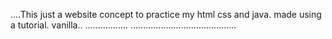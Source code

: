 ....This just a website concept to practice my html css and java. made using a tutorial. vanilla..
.................
..........................................